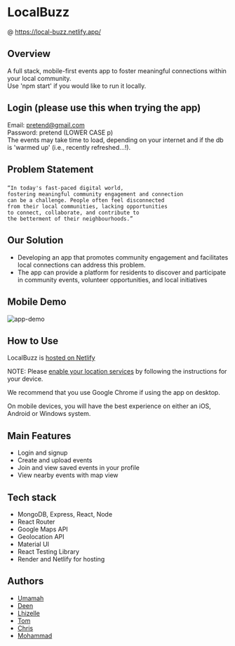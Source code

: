 # LocalBuzz
@ https://local-buzz.netlify.app/
## Overview

A full stack, mobile-first events app to foster meaningful connections within your local community.
<br>
Use 'npm start' if you would like to run it locally.
## Login (please use this when trying the app)
Email: pretend@gmail.com
<br>
Password: pretend (LOWER CASE p)
<br>
The events may take time to load, depending on your internet and if the db is 'warmed up' (i.e., recently refreshed...!).

## Problem Statement

###

```
“In today's fast-paced digital world,
fostering meaningful community engagement and connection
can be a challenge. People often feel disconnected
from their local communities, lacking opportunities
to connect, collaborate, and contribute to
the betterment of their neighbourhoods.”
```

###

## Our Solution

- Developing an app that promotes community engagement and facilitates local connections can address this problem.
- The app can provide a platform for residents to discover and participate in community events, volunteer opportunities, and local initiatives

## Mobile Demo

![app-demo](./LocalBuzz-demo.gif)

## How to Use

LocalBuzz is [hosted on Netlify](https://local-buzz.netlify.app)

NOTE: Please [enable your location services](https://docs.buddypunch.com/en/articles/919258-how-to-enable-location-services-for-chrome-safari-edge-and-android-ios-devices-gps-setting) by following the instructions for your device.

We recommend that you use Google Chrome if using the app on desktop.

On mobile devices, you will have the best experience on either an iOS, Android or Windows system.

## Main Features

- Login and signup
- Create and upload events
- Join and view saved events in your profile
- View nearby events with map view

## Tech stack

- MongoDB, Express, React, Node
- React Router
- Google Maps API
- Geolocation API
- Material UI
- React Testing Library
- Render and Netlify for hosting

## Authors

- [Umamah](https://github.com/UmamahBegg)
- [Deen](https://github.com/Deen-q)
- [Lhizelle](https://github.com/Lhizelle)
- [Tom](https://github.com/hroarr28)
- [Chris](https://github.com/ChrisKnowles53)
- [Mohammad](https://github.com/mz0121coder)
